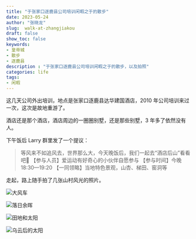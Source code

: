 ```yaml
---
title: "于张家口逐鹿县公司培训闲暇之于的散步"
date: 2023-05-24
author: "张晓龙"
slug:  walk-at-zhangjiakou
draft: false
show_toc: false
keywords:
- 皇帝城
- 散步
- 逐鹿县
description : "于张家口逐鹿县公司培训闲暇之于的散步，以及拍照"
categories: life
tags: 
- 闲暇
---
```


这几天公司外出培训，地点是张家口逐鹿县达华建国酒店，2010 年公司培训来过一次，这次是故地重游了。

酒店还是那个酒店，酒店周边的一圈圈别墅，还是那些别墅，3 年多了依然没有人。

下午饭后 Larry 群里发了一个提议：

> 等风来不如追风去，世界那么大，今天晚饭后，我们一起去“酒店后山”看看吧👣
> 【参与人员】爱运动有好奇心的小伙伴自愿参与
> 【参与时间】今晚18:30—19:20
> 【一同领略】当地特色景观，山杏、梯田、窑洞等
>

走起，路上随手拍了几张山村风光的照片。

![大风车](https://media.techwhims.com/techwhims/2023/%E5%A4%A7%E9%A3%8E%E8%BD%A6.jpeg)

![落日余晖](https://media.techwhims.com/techwhims/2023/f8eb83aebfc44c9cb148cd3b91d65564.jpeg)

![田地和太阳](https://media.techwhims.com/techwhims/2023/2c24413356e141d5a15ea6a9ffe1cd4d.jpeg)

![乌云后的太阳](https://media.techwhims.com/techwhims/2023/%E4%B9%8C%E4%BA%91%E5%90%8E%E7%9A%84%E5%A4%AA%E9%98%B3.jpeg)